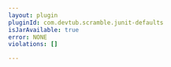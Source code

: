 ```yaml
---
layout: plugin
pluginId: com.devtub.scramble.junit-defaults
isJarAvailable: true
error: NONE
violations: []

---
```

